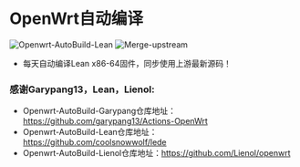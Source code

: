 # OpenWrt自动编译
![Openwrt-AutoBuild-Lean](https://github.com/vison-v/OpenWrt/workflows/Openwrt-AutoBuild-Lean/badge.svg)
![Merge-upstream](https://github.com/vison-v/OpenWrt/workflows/Merge-upstream/badge.svg)
+ 每天自动编译Lean x86-64固件，同步使用上游最新源码！

### 感谢Garypang13，Lean，Lienol:
+ Openwrt-AutoBuild-Garypang仓库地址：https://github.com/garypang13/Actions-OpenWrt
+ Openwrt-AutoBuild-Lean仓库地址：https://github.com/coolsnowwolf/lede
+ Openwrt-AutoBuild-Lienol仓库地址：https://github.com/Lienol/openwrt
